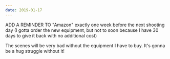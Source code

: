 ```yaml
---
date: 2019-01-17
---
```

ADD A REMINDER TO "Amazon" exactly one week before the next shooting day (I gotta order the new equipment, but not to soon because I have 30 days to give it back with no additional cost)

The scenes will be very bad without the equipment I have to buy. It's gonna be a hug struggle without it!